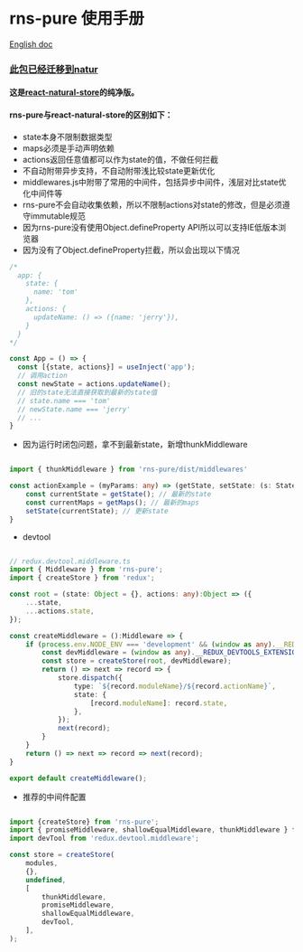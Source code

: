 # rns-pure 使用手册

[English doc](https://github.com/empty916/natur/blob/2.x/doc/README.en.md)

### [此包已经迁移到natur](https://www.npmjs.com/package/natur)

#### 这是[react-natural-store](https://www.npmjs.com/package/react-natural-store)的纯净版。

#### rns-pure与react-natural-store的区别如下：

- state本身不限制数据类型
- maps必须是手动声明依赖
- actions返回任意值都可以作为state的值，不做任何拦截
- 不自动附带异步支持，不自动附带浅比较state更新优化
- middlewares.js中附带了常用的中间件，包括异步中间件，浅层对比state优化中间件等
- rns-pure不会自动收集依赖，所以不限制actions对state的修改，但是必须遵守immutable规范
- 因为rns-pure没有使用Object.defineProperty API所以可以支持IE低版本浏览器
- 因为没有了Object.defineProperty拦截，所以会出现以下情况

```ts
/*
  app: {
    state: {
      name: 'tom'
    },
    actions: {
      updateName: () => ({name: 'jerry'}),
    }
  }
*/

const App = () => {
  const [{state, actions}] = useInject('app');
  // 调用action
  const newState = actions.updateName();
  // 旧的state无法直接获取到最新的state值
  // state.name === 'tom'
  // newState.name === 'jerry'
  // ...
}


```

- 因为运行时闭包问题，拿不到最新state，新增thunkMiddleware

```typescript

import { thunkMiddleware } from 'rns-pure/dist/middlewares'

const actionExample = (myParams: any) => (getState, setState: (s: State) => State, getMaps: () => InjectMaps) => {
    const currentState = getState(); // 最新的state
    const currentMaps = getMaps(); // 最新的maps
    setState(currentState); // 更新state
}
```
- devtool

```typescript

// redux.devtool.middleware.ts
import { Middleware } from 'rns-pure';
import { createStore } from 'redux';

const root = (state: Object = {}, actions: any):Object => ({
	...state,
	...actions.state,
});

const createMiddleware = ():Middleware => {
	if (process.env.NODE_ENV === 'development' && (window as any).__REDUX_DEVTOOLS_EXTENSION__) {
		const devMiddleware = (window as any).__REDUX_DEVTOOLS_EXTENSION__();
		const store = createStore(root, devMiddleware);
		return () => next => record => {
			store.dispatch({
				type: `${record.moduleName}/${record.actionName}`,
				state: {
					[record.moduleName]: record.state,
				},
			});
			next(record);
		}
	}
	return () => next => record => next(record);
}

export default createMiddleware();


```

- 推荐的中间件配置

```typescript

import {createStore} from 'rns-pure';
import { promiseMiddleware, shallowEqualMiddleware, thunkMiddleware } from 'rns-pure/dist/middlewares';
import devTool from 'redux.devtool.middleware';

const store = createStore(
	modules,
    {},
	undefined,
	[
		thunkMiddleware,
		promiseMiddleware,
		shallowEqualMiddleware,
		devTool,
	],
);
```

